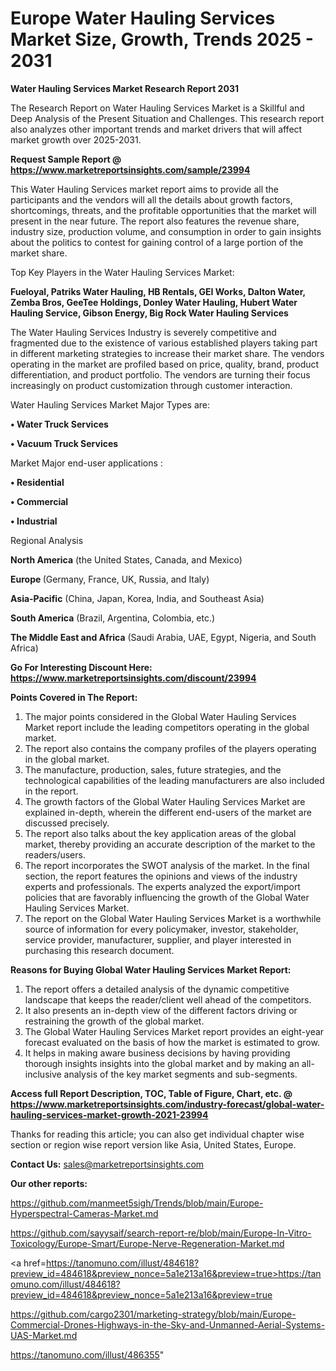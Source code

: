 # Europe Water Hauling Services Market Size, Growth, Trends 2025 - 2031

<strong>Water Hauling Services Market Research Report 2031</strong>

The Research Report on Water Hauling Services Market is a Skillful and Deep Analysis of the Present Situation and Challenges. This research report also analyzes other important trends and market drivers that will affect market growth over 2025-2031.

<strong>Request Sample Report @ <a href=https://www.marketreportsinsights.com/sample/23994>https://www.marketreportsinsights.com/sample/23994</a></strong>

This Water Hauling Services market report aims to provide all the participants and the vendors will all the details about growth factors, shortcomings, threats, and the profitable opportunities that the market will present in the near future. The report also features the revenue share, industry size, production volume, and consumption in order to gain insights about the politics to contest for gaining control of a large portion of the market share.

Top Key Players in the Water Hauling Services Market:

<strong>Fueloyal, Patriks Water Hauling, HB Rentals, GEI Works, Dalton Water, Zemba Bros, GeeTee Holdings, Donley Water Hauling, Hubert Water Hauling Service, Gibson Energy, Big Rock Water Hauling Services</strong>

The Water Hauling Services Industry is severely competitive and fragmented due to the existence of various established players taking part in different marketing strategies to increase their market share. The vendors operating in the market are profiled based on price, quality, brand, product differentiation, and product portfolio. The vendors are turning their focus increasingly on product customization through customer interaction.

Water Hauling Services Market Major Types are:

<strong>• Water Truck Services

• Vacuum Truck Services</strong>

Market Major end-user applications :

<strong>• Residential

• Commercial

• Industrial</strong>

Regional Analysis

</u><strong><b>North America</b></strong> (the United States, Canada, and Mexico)

<strong><b>Europe </b></strong>(Germany, France, UK, Russia, and Italy)

<strong><b>Asia-Pacific</b></strong> (China, Japan, Korea, India, and Southeast Asia)

<strong><b>South America</b></strong> (Brazil, Argentina, Colombia, etc.)

<strong><b>The Middle East and Africa</b></strong> (Saudi Arabia, UAE, Egypt, Nigeria, and South Africa)

<strong>Go For Interesting Discount Here: <a href=https://www.marketreportsinsights.com/discount/23994>https://www.marketreportsinsights.com/discount/23994</a></strong>

<strong>Points Covered in The Report:</strong>
<ol>
  <li>The major points considered in the Global Water Hauling Services Market report include the leading competitors operating in the global market.</li>
  <li>The report also contains the company profiles of the players operating in the global market.</li>
  <li>The manufacture, production, sales, future strategies, and the technological capabilities of the leading manufacturers are also included in the report.</li>
  <li>The growth factors of the Global Water Hauling Services Market are explained in-depth, wherein the different end-users of the market are discussed precisely.</li>
  <li>The report also talks about the key application areas of the global market, thereby providing an accurate description of the market to the readers/users.</li>
  <li>The report incorporates the SWOT analysis of the market. In the final section, the report features the opinions and views of the industry experts and professionals. The experts analyzed the export/import policies that are favorably influencing the growth of the Global Water Hauling Services Market.</li>
  <li>The report on the Global Water Hauling Services Market is a worthwhile source of information for every policymaker, investor, stakeholder, service provider, manufacturer, supplier, and player interested in purchasing this research document.</li>
</ol>
<strong>Reasons for Buying Global Water Hauling Services Market Report:</strong>

<ol>
  <li>The report offers a detailed analysis of the dynamic competitive landscape that keeps the reader/client well ahead of the competitors.</li>
  <li>It also presents an in-depth view of the different factors driving or restraining the growth of the global market.</li>
  <li>The Global Water Hauling Services Market report provides an eight-year forecast evaluated on the basis of how the market is estimated to grow.</li>
  <li>It helps in making aware business decisions by having providing thorough insights insights into the global market and by making an all-inclusive analysis of the key market segments and sub-segments.</li>
</ol>
<strong>Access full Report Description, TOC, Table of Figure, Chart, etc. @ <a href=https://www.marketreportsinsights.com/industry-forecast/global-water-hauling-services-market-growth-2021-23994>https://www.marketreportsinsights.com/industry-forecast/global-water-hauling-services-market-growth-2021-23994</a></strong>


Thanks for reading this article; you can also get individual chapter wise section or region wise report version like Asia, United States, Europe.

<strong>Contact Us:</strong>
sales@marketreportsinsights.com

<strong>Our other reports:</strong>

<a href=https://github.com/manmeet5sigh/Trends/blob/main/Europe-Hyperspectral-Cameras-Market.md>https://github.com/manmeet5sigh/Trends/blob/main/Europe-Hyperspectral-Cameras-Market.md</a>

<a href=https://github.com/sayysaif/search-report-re/blob/main/Europe-In-Vitro-Toxicology/Europe-Smart/Europe-Nerve-Regeneration-Market.md>https://github.com/sayysaif/search-report-re/blob/main/Europe-In-Vitro-Toxicology/Europe-Smart/Europe-Nerve-Regeneration-Market.md</a>

<a href=https://tanomuno.com/illust/484618?preview_id=484618&preview_nonce=5a1e213a16&preview=true>https://tanomuno.com/illust/484618?preview_id=484618&preview_nonce=5a1e213a16&preview=true</a>

<a href=https://github.com/cargo2301/marketing-strategy/blob/main/Europe-Commercial-Drones-Highways-in-the-Sky-and-Unmanned-Aerial-Systems-UAS-Market.md>https://github.com/cargo2301/marketing-strategy/blob/main/Europe-Commercial-Drones-Highways-in-the-Sky-and-Unmanned-Aerial-Systems-UAS-Market.md</a>

<a href=https://tanomuno.com/illust/486355>https://tanomuno.com/illust/486355</a>"
